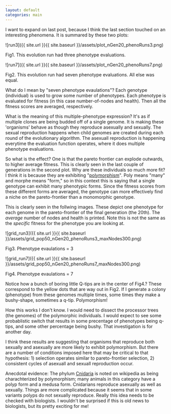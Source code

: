 ```yaml
---
layout: default
categories: main
---
```


I want to expand on last post, because I think the last section touched on an interesting phenomena. It is summared by these two plots:

![run3]({{ site.url }}{{ site.baseurl }}/assets/plot_nGen20_phenoRuns3.png)

Fig1. This evolution run had three phenotype evaluations.

![run7]({{ site.url }}{{ site.baseurl }}/assets/plot_nGen20_phenoRuns7.png)

Fig2. This evolution run had seven phenotype evaluations. All else was equal.

What do I mean by "seven phenotype evaulations"? Each genotype (individual) is used to grow some number of phenotypes. Each phenotype is evaluated for fitness (in this case number-of-nodes and health). Then all the fitness scores are averaged, respectively. 

What is the meaning of this multiple-phenotype expression? It's as if multiple clones are being budded off of a single genome. It is making these 'organisms' behave as though they reproduce asexually and sexually. The sexual reproduction happens when child genomes are created during each round of the evolutionary algorithm. The asexuall reproduction is happening everytime the evaluation function operates, where it does multiple phenotype evaluations. 

So what is the effect? One is that the pareto frontier can explode outwards, to higher average fitness. This is clearly seen in the last couple of generations in the second plot. Why are these individuals so much more fit? I think it is because they are exhibiting "[polymorphism](https://en.wikipedia.org/wiki/Polymorphism_(biology))". Poly means "many" and morphe means "form," so in this context this is saying that a single genotype can exhibit many phenotypic forms. Since the fitness scores from these different forms are averaged, the genotype can more effectively find a niche on the pareto-frontier than a monomorphic genotype. 

This is clearly seen in the follwing images. These depict one phenotype for each genome in the pareto-frontier of the final generation (the 20th). The *average* number of nodes and health is printed. Note this is not the same as the *specific* fitness for the phenotype you are looking at.

![grid_run3]({{ site.url }}{{ site.baseurl }}/assets/grid_pop50_nGen20_phenoRuns3_maxNodes300.png)

Fig3. Phenotype evaulations = 3

![grid_run7]({{ site.url }}{{ site.baseurl }}/assets/grid_pop50_nGen20_phenoRuns7_maxNodes300.png)

Fig4. Phenotype evaulations = 7

Notice how a bunch of boring little Q-tips are in the center of Fig4.? These correspond to the yellow dots that are way out in Fig2. If I generate a colony (phenotype) from these genomes multiple times, some times they make a bushy-shape, sometimes a q-tip. Polymorphism!

How this works I don't know. I would need to dissect the processor trees (the genomes) of the polymorphic individuals. I would expect to see some probablistic switch that results in some precentage of phenotypes being q-tips, and some other percentage being bushy. That investigation is for another day.

I think these results are suggesting that organisms that reproduce both sexually and asexually are more likely to exhibit polymorphism. But there are a number of conditions imposed here that may be critical to that hypothesis: 1) selection operates similar to pareto-frontier selection, 2) consistent cycles of asexuall and sexuall reproduction occur.

Anecdotal evidence:
The phylum [Cnidaria](https://en.wikipedia.org/wiki/Cnidaria#Reproduction) is noted on wikipedia as being charachterized by polymorphism; many animals in this category have a polyp form and a medusa form. Cnidarians reproduce asexually as well as sexually. Things are more complicated because it seems that in some variants polyps do not sexually reproduce. Really this idea needs to be checked with biologists. I wouldn't be surprised if this is old news to biologists, but its pretty exciting for me!
